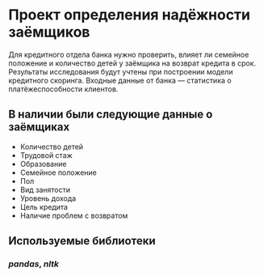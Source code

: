 # Проект определения надёжности заёмщиков

Для кредитного отдела банка нужно проверить, влияет ли семейное положение и количество детей у заёмщика на возврат кредита в срок. Результаты исследования будут учтены при построении модели кредитного скоринга. Входные данные от банка — статистика о платёжеспособности клиентов.

## В наличии были следующие данные о заёмщиках

- Количество детей
- Трудовой стаж
- Образование
- Семейное положение
- Пол
- Вид занятости
- Уровень дохода
- Цель кредита
- Наличие проблем с возвратом

## Используемые библиотеки
### ***pandas***, ***nltk***
